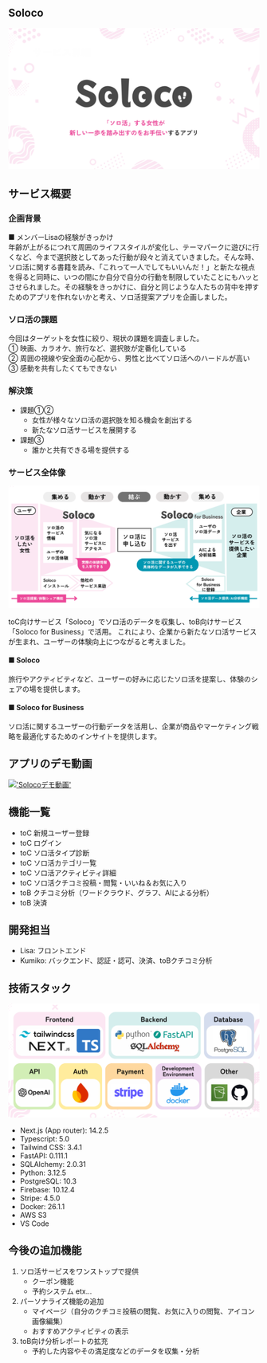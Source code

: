 ## Soloco
![Header Image](/docs/header.png) 

## サービス概要

### 企画背景
■ メンバーLisaの経験がきっかけ<br>
年齢が上がるにつれて周囲のライフスタイルが変化し、テーマパークに遊びに行くなど、今まで選択肢としてあった行動が段々と消えていきました。そんな時、ソロ活に関する書籍を読み、「これって一人でしてもいいんだ！」と新たな視点を得ると同時に、いつの間にか自分で自分の行動を制限していたことにもハッとさせられました。その経験をきっかけに、自分と同じような人たちの背中を押すためのアプリを作れないかと考え、ソロ活提案アプリを企画しました。

### ソロ活の課題
今回はターゲットを女性に絞り、現状の課題を調査しました。<br>
① 映画、カラオケ、旅行など、選択肢が定番化している<br>
② 周囲の視線や安全面の心配から、男性と比べてソロ活へのハードルが高い<br>
③ 感動を共有したくてもできない

### 解決策
* 課題①② 
    * 女性が様々なソロ活の選択肢を知る機会を創出する
    * 新たなソロ活サービスを展開する
* 課題③
    * 誰かと共有できる場を提供する

### サービス全体像
![Service Model](/docs/service_model.png) 

toC向けサービス「Soloco」でソロ活のデータを収集し、toB向けサービス「Soloco for Business」で活用。
これにより、企業から新たなソロ活サービスが生まれ、ユーザーの体験向上につながると考えました。

#### ■ Soloco
旅行やアクティビティなど、ユーザーの好みに応じたソロ活を提案し、体験のシェアの場を提供します。

#### ■ Soloco for Business
ソロ活に関するユーザーの行動データを活用し、企業が商品やマーケティング戦略を最適化するためのインサイトを提供します。

## アプリのデモ動画
[!['Solocoデモ動画'](/docs/thumbnail.png)](https://www.youtube.com/watch?v=kj6kOwGP2LE)

## 機能一覧
* toC 新規ユーザー登録
* toC ログイン
* toC ソロ活タイプ診断
* toC ソロ活カテゴリ一覧
* toC ソロ活アクティビティ詳細
* toC ソロ活クチコミ投稿・閲覧・いいね＆お気に入り
* toB クチコミ分析（ワードクラウド、グラフ、AIによる分析）
* toB 決済

## 開発担当
* Lisa: フロントエンド
* Kumiko: バックエンド、認証・認可、決済、toBクチコミ分析


## 技術スタック
![Tech Stack](/docs/tech_stack.png) 

* Next.js (App router): 14.2.5
* Typescript: 5.0
* Tailwind CSS: 3.4.1
* FastAPI: 0.111.1
* SQLAlchemy: 2.0.31
* Python: 3.12.5
* PostgreSQL: 10.3
* Firebase: 10.12.4
* Stripe: 4.5.0
* Docker: 26.1.1
* AWS S3
* VS Code

## 今後の追加機能
1. ソロ活サービスをワンストップで提供
    * クーポン機能
    * 予約システム etx...
2. パーソナライズ機能の追加
    * マイページ（自分のクチコミ投稿の閲覧、お気に入りの閲覧、アイコン画像編集）
    * おすすめアクティビティの表示
3. toB向け分析レポートの拡充
    * 予約した内容やその満足度などのデータを収集・分析